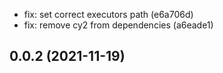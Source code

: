 - fix: set correct executors path (e6a706d)
- fix: remove cy2 from dependencies (a6eade1)

## 0.0.2 (2021-11-19)
